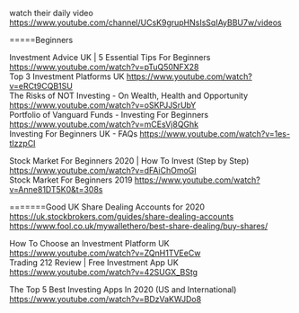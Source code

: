 


watch their daily video 
https://www.youtube.com/channel/UCsK9grupHNsIsSqIAyBBU7w/videos





=====Beginners    
  
 

Investment Advice UK | 5 Essential Tips For Beginners https://www.youtube.com/watch?v=pTuQ50NFX28    
Top 3 Investment Platforms UK  https://www.youtube.com/watch?v=eRCt9CQB1SU    
The Risks of NOT Investing - On Wealth, Health and Opportunity  https://www.youtube.com/watch?v=oSKPJJSrUbY     
Portfolio of Vanguard Funds - Investing For Beginners  https://www.youtube.com/watch?v=mCEsVj8QGhk     
Investing For Beginners UK - FAQs   https://www.youtube.com/watch?v=1es-tIzzpCI     

Stock Market For Beginners 2020 | How To Invest (Step by Step)   https://www.youtube.com/watch?v=dFAiChOmoGI      
Stock Market For Beginners 2019    https://www.youtube.com/watch?v=Anne81DT5K0&t=308s   

=======Good UK Share Dealing Accounts for 2020       
https://uk.stockbrokers.com/guides/share-dealing-accounts     
https://www.fool.co.uk/mywallethero/best-share-dealing/buy-shares/      

How To Choose an Investment Platform UK    https://www.youtube.com/watch?v=ZQnH1TVEeCw       
Trading 212 Review | Free Investment App UK  https://www.youtube.com/watch?v=42SUGX_BStg    

The Top 5 Best Investing Apps In 2020 (US and International) https://www.youtube.com/watch?v=BDzVaKWJDo8     







